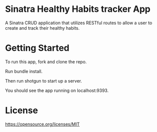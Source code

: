 # Sinatra Healthy Habits tracker App

A Sinatra CRUD application that utilizes RESTful routes to allow a user to create and track their healthy habits.

# Getting Started

To run this app, fork and clone the repo. 

Run bundle install. 

Then run shotgun to start up a server. 

You should see the app running on localhost:9393.


# License

https://opensource.org/licenses/MIT







